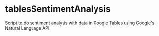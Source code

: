 # tablesSentimentAnalysis
Script to do sentiment analysis with data in Google Tables using Google's Natural Language API
